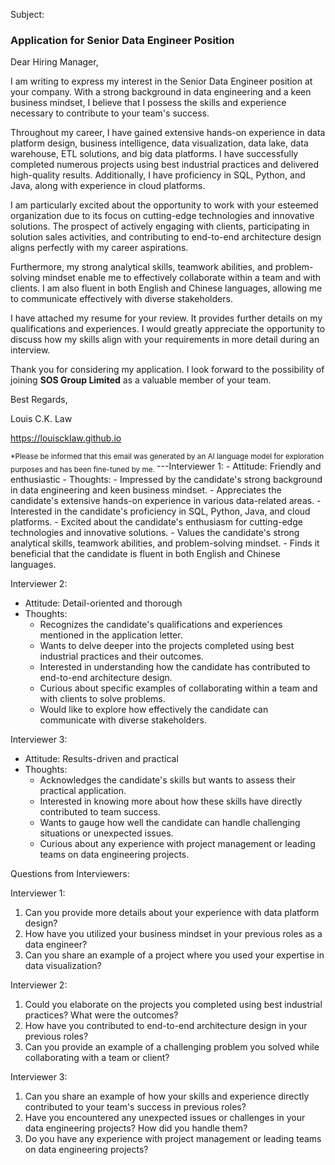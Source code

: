Subject:

### Application for Senior Data Engineer Position

Dear Hiring Manager,

I am writing to express my interest in the Senior Data Engineer position at your company. With a strong background in data engineering and a keen business mindset, I believe that I possess the skills and experience necessary to contribute to your team's success.

Throughout my career, I have gained extensive hands-on experience in data platform design, business intelligence, data visualization, data lake, data warehouse, ETL solutions, and big data platforms. I have successfully completed numerous projects using best industrial practices and delivered high-quality results. Additionally, I have proficiency in SQL, Python, and Java, along with experience in cloud platforms.

I am particularly excited about the opportunity to work with your esteemed organization due to its focus on cutting-edge technologies and innovative solutions. The prospect of actively engaging with clients, participating in solution sales activities, and contributing to end-to-end architecture design aligns perfectly with my career aspirations.

Furthermore, my strong analytical skills, teamwork abilities, and problem-solving mindset enable me to effectively collaborate within a team and with clients. I am also fluent in both English and Chinese languages, allowing me to communicate effectively with diverse stakeholders.

I have attached my resume for your review. It provides further details on my qualifications and experiences. I would greatly appreciate the opportunity to discuss how my skills align with your requirements in more detail during an interview.

Thank you for considering my application. I look forward to the possibility of joining **SOS Group Limited** as a valuable member of your team.

Best Regards,

Louis C.K. Law

https://louiscklaw.github.io

<sub>
*Please be informed that this email was generated by an AI language model for exploration purposes and has been fine-tuned by me.
</sub>---Interviewer 1:
- Attitude: Friendly and enthusiastic
- Thoughts:
  - Impressed by the candidate's strong background in data engineering and keen business mindset.
  - Appreciates the candidate's extensive hands-on experience in various data-related areas.
  - Interested in the candidate's proficiency in SQL, Python, Java, and cloud platforms.
  - Excited about the candidate's enthusiasm for cutting-edge technologies and innovative solutions.
  - Values the candidate's strong analytical skills, teamwork abilities, and problem-solving mindset.
  - Finds it beneficial that the candidate is fluent in both English and Chinese languages.

Interviewer 2:
- Attitude: Detail-oriented and thorough
- Thoughts:
  - Recognizes the candidate's qualifications and experiences mentioned in the application letter.
  - Wants to delve deeper into the projects completed using best industrial practices and their outcomes.
  - Interested in understanding how the candidate has contributed to end-to-end architecture design.
  - Curious about specific examples of collaborating within a team and with clients to solve problems.
  - Would like to explore how effectively the candidate can communicate with diverse stakeholders.

Interviewer 3:
- Attitude: Results-driven and practical
- Thoughts:
  - Acknowledges the candidate's skills but wants to assess their practical application.
  - Interested in knowing more about how these skills have directly contributed to team success.
  - Wants to gauge how well the candidate can handle challenging situations or unexpected issues.
  - Curious about any experience with project management or leading teams on data engineering projects.
  
Questions from Interviewers:

Interviewer 1:
1. Can you provide more details about your experience with data platform design?
2. How have you utilized your business mindset in your previous roles as a data engineer?
3. Can you share an example of a project where you used your expertise in data visualization?

Interviewer 2:
1. Could you elaborate on the projects you completed using best industrial practices? What were the outcomes?
2. How have you contributed to end-to-end architecture design in your previous roles?
3. Can you provide an example of a challenging problem you solved while collaborating with a team or client?

Interviewer 3:
1. Can you share an example of how your skills and experience directly contributed to your team's success in previous roles?
2. Have you encountered any unexpected issues or challenges in your data engineering projects? How did you handle them?
3. Do you have any experience with project management or leading teams on data engineering projects?